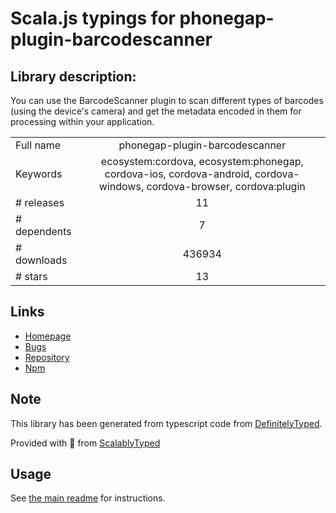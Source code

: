 
# Scala.js typings for phonegap-plugin-barcodescanner


## Library description:
You can use the BarcodeScanner plugin to scan different types of barcodes (using the device's camera) and get the metadata encoded in them for processing within your application.

|                    |                 |
| ------------------ | :-------------: |
| Full name          | phonegap-plugin-barcodescanner |
| Keywords           | ecosystem:cordova, ecosystem:phonegap, cordova-ios, cordova-android, cordova-windows, cordova-browser, cordova:plugin |
| # releases         | 11 |
| # dependents       | 7 |
| # downloads        | 436934 |
| # stars            | 13 |

## Links
- [Homepage](https://github.com/phonegap/phonegap-plugin-barcodescanner#readme)
- [Bugs](https://github.com/phonegap/phonegap-plugin-barcodescanner/issues)
- [Repository](https://github.com/phonegap/phonegap-plugin-barcodescanner)
- [Npm](https://www.npmjs.com/package/phonegap-plugin-barcodescanner)
    


## Note
This library has been generated from typescript code from [DefinitelyTyped](https://definitelytyped.org).

Provided with :purple_heart: from [ScalablyTyped](https://github.com/oyvindberg/ScalablyTyped)

## Usage
See [the main readme](../../readme.md) for instructions.


